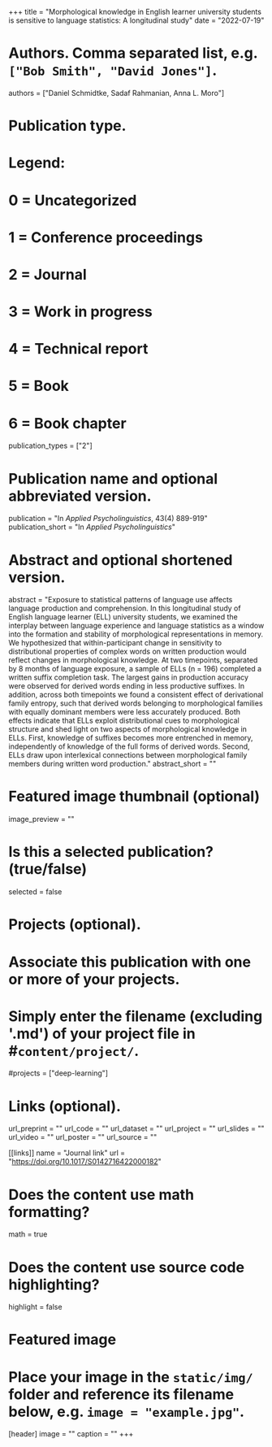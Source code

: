 +++
title = "Morphological knowledge in English learner university students is sensitive to language statistics: A longitudinal study"
date = "2022-07-19"

# Authors. Comma separated list, e.g. `["Bob Smith", "David Jones"]`.
authors = ["Daniel Schmidtke, Sadaf Rahmanian, Anna L. Moro"]

# Publication type.
# Legend:
# 0 = Uncategorized
# 1 = Conference proceedings
# 2 = Journal
# 3 = Work in progress
# 4 = Technical report
# 5 = Book
# 6 = Book chapter
publication_types = ["2"]

# Publication name and optional abbreviated version.
publication = "In *Applied Psycholinguistics*, 43(4) 889-919"
publication_short = "In *Applied Psycholinguistics*"

# Abstract and optional shortened version.
abstract = "Exposure to statistical patterns of language use affects language production and comprehension. In this longitudinal study of English language learner (ELL) university students, we examined the interplay between language experience and language statistics as a window into the formation and stability of morphological representations in memory. We hypothesized that within-participant change in sensitivity to distributional properties of complex words on written production would reflect changes in morphological knowledge. At two timepoints, separated by 8 months of language exposure, a sample of ELLs (n = 196) completed a written suffix completion task. The largest gains in production accuracy were observed for derived words ending in less productive suffixes. In addition, across both timepoints we found a consistent effect of derivational family entropy, such that derived words belonging to morphological families with equally dominant members were less accurately produced. Both effects indicate that ELLs exploit distributional cues to morphological structure and shed light on two aspects of morphological knowledge in ELLs. First, knowledge of suffixes becomes more entrenched in memory, independently of knowledge of the full forms of derived words. Second, ELLs draw upon interlexical connections between morphological family members during written word production."
abstract_short = ""

# Featured image thumbnail (optional)
image_preview = ""

# Is this a selected publication? (true/false)
selected = false

# Projects (optional).
#   Associate this publication with one or more of your projects.
#   Simply enter the filename (excluding '.md') of your project file in #`content/project/`.
#projects = ["deep-learning"]

# Links (optional). 
url_preprint = ""
url_code = ""
url_dataset = ""
url_project = ""
url_slides = ""
url_video = ""
url_poster = ""
url_source = ""

[[links]]
name = "Journal link"
url = "https://doi.org/10.1017/S0142716422000182"

# Does the content use math formatting?
math = true

# Does the content use source code highlighting?
highlight = false

# Featured image
# Place your image in the `static/img/` folder and reference its filename below, e.g. `image = "example.jpg"`.
[header]
image = ""
caption = ""
+++

